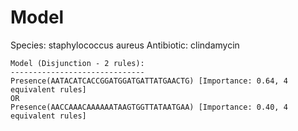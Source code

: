 
# Model

Species: staphylococcus aureus
Antibiotic: clindamycin

```
Model (Disjunction - 2 rules):
------------------------------
Presence(AATACATCACCGGATGGATGATTATGAACTG) [Importance: 0.64, 4 equivalent rules]
OR
Presence(AACCAAACAAAAAATAAGTGGTTATAATGAA) [Importance: 0.40, 4 equivalent rules]

```

